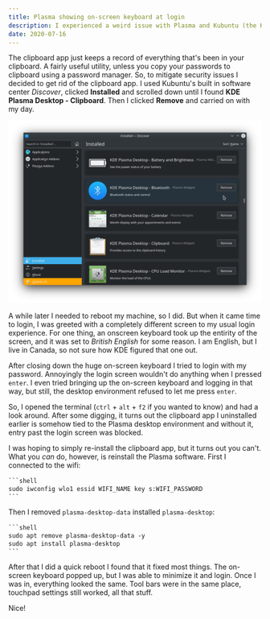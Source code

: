 ```yaml
---
title: Plasma showing on-screen keyboard at login
description: I experienced a weird issue with Plasma and Kubuntu (the KDE flavour of Ubuntu) recently. Plasma is the desktop environment that comes default with Kubuntu, and it built by the KDE team. It's pretty nice, and works pretty well. At least, unless you try to uninstall the Clipboard app that comes built-in with Kubuntu.
date: 2020-07-16
---
```


The clipboard app just keeps a record of everything that's been in your clipboard. A fairly useful utility, unless you copy your passwords to clipboard using a password manager. So, to mitigate security issues I decided to get rid of the clipboard app. I used Kubuntu's built in software center _Discover_, clicked **Installed** and scrolled down until I found **KDE Plasma Desktop - Clipboard**. Then I clicked **Remove** and carried on with my day.

![The KDE Discover software center with KDE Plasma Desktop - Clipboard highlighted.](clipboard-app-in-discover.png)

A while later I needed to reboot my machine, so I did. But when it came time to login, I was greeted with a completely different screen to my usual login experience. For one thing, an onscreen keyboard took up the entirity of the screen, and it was set to _British English_ for some reason. I am English, but I live in Canada, so not sure how KDE figured that one out.

After closing down the huge on-screen keyboard I tried to login with my password. Annoyingly the login screen wouldn't do anything when I pressed `enter`. I even tried bringing up the on-screen keyboard and logging in that way, but still, the desktop environment refused to let me press `enter`.

So, I opened the terminal (`ctrl` + `alt` + `f2` if you wanted to know) and had a look around. After some digging, it turns out the clipboard app I uninstalled earlier is somehow tied to the Plasma desktop environment and without it, entry past the login screen was blocked.

I was hoping to simply re-install the clipboard app, but it turns out you can't. What you _can_ do, however, is reinstall the Plasma software. First I connected to the wifi:

    ```shell
    sudo iwconfig wlo1 essid WIFI_NAME key s:WIFI_PASSWORD
    ```

Then I removed `plasma-desktop-data` installed `plasma-desktop`:

	```shell
	sudo apt remove plasma-desktop-data -y
	sudo apt install plasma-desktop
	```

After that I did a quick reboot I found that it fixed most things. The on-screen keyboard popped up, but I was able to minimize it and login. Once I was in, everything looked the same. Tool bars were in the same place, touchpad settings still worked, all that stuff.

Nice!

